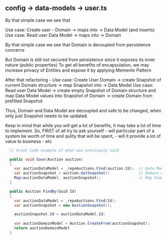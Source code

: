 ## config -> data-models -> user.ts

  By that simple case we see that

  Use case: Create user _-_ 
  Domain -> maps into -> Data Model (and inserts)
  Use case: Read user
  Data Model -> maps into -> Domain 

  By that simple case we see that Domain is decoupled from persistence concerns

  But Domain is still not secured from persistence since it exposes its inner nature (public properties)
  To get all benefits of encapsulation, we may increase privacy of Entities and expose it by applying Memento Pattern 

  After that refactoring _-_
  Use case: Create User
  Domain -> create Snapshot of current Domain structure -> map Snapshot into -> Data Model
  Use case: Read user
  Data Model -> create empty Snapshot of Domain structure and map Data Model values into Snapshot of Domain -> create Domain from prefilled Snapshot

  Thus, Domain and Data Model are decoupled and safe to be changed, when only just Snapshot needs to be updated.

  Keep in mind that while you will get a lot of benefits, it may take a lot of time to implement. 
  So, FIRST of all try to ask yourself 
    - will particular part of a system be worth of time and qulity that will be spent,
    - will it provide a lot of value to business
    - etc 


```csharp
  // Great code example of what was previously said

  public void Save(Auction auction)
  {
    var auctionDataModel = _repoAuctions.Find(auction.Id);  // Data Model
    var auctionSnapshot = auction.GetSnapshot()             // Domain model current state Snapshot
    Map(auctionDataModel, auctionSnapshot);                 // Map Snapshot -> Data Model (Domain -> Snapshot -> Data Model)
  }

  public Auction FindBy(Guid Id)
  {
    var auctionDataModel = _repoAuctions.Find(Id);                     // Data Model
    var auctionSnapshot = new AuctionSnapshot();                       // Domain model blank Snapshot

    auctionSnapshot.Id = auctionDataModel.Id;                          // Fill blank Snapshot with Data Model values
    
    var auctionDomainModel = Auction.CreateFrom(auctionSnapshot);      // Create Domain model from prefilled Snapshot (Data Model -> Snapshot -> Domain)
    return auctionDomainModel
  }
```